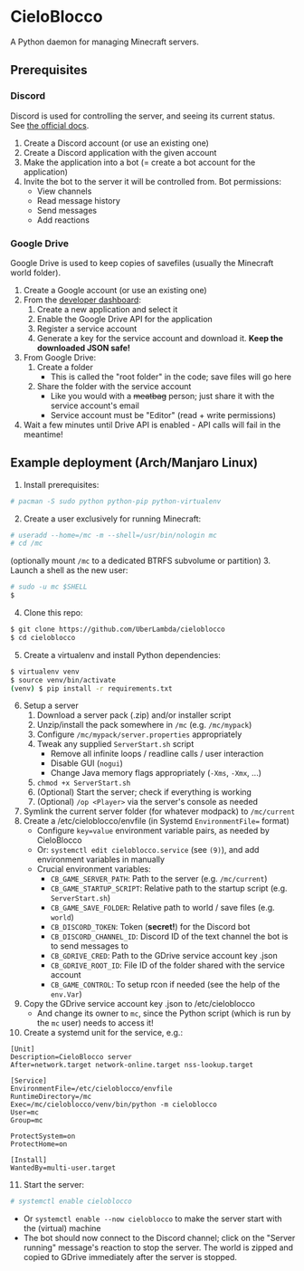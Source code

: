 # CieloBlocco
A Python daemon for managing Minecraft servers.

## Prerequisites
### Discord
Discord is used for controlling the server, and seeing its current status.  
See [the official docs](https://discord.com/developers/docs/intro).

1. Create a Discord account (or use an existing one)
2. Create a Discord application with the given account
3. Make the application into a bot (= create a bot account for the application)
4. Invite the bot to the server it will be controlled from. Bot permissions:
    - View channels
    - Read message history
    - Send messages
    - Add reactions

### Google Drive
Google Drive is used to keep copies of savefiles (usually the Minecraft world folder).

1. Create a Google account (or use an existing one)
2. From the [developer dashboard](https://console.cloud.google.com/home/dashboard):
    1. Create a new application and select it
    2. Enable the Google Drive API for the application
    3. Register a service account
    4. Generate a key for the service account and download it. **Keep the downloaded JSON safe!**
3. From Google Drive:
    1. Create a folder
        - This is called the "root folder" in the code; save files will go here
    2. Share the folder with the service account
        - Like you would with a ~~meatbag~~ person; just share it with the service account's email
        - Service account must be "Editor" (read + write permissions)
4. Wait a few minutes until Drive API is enabled - API calls will fail in the meantime!

## Example deployment (Arch/Manjaro Linux)
1. Install prerequisites:
```bash
# pacman -S sudo python python-pip python-virtualenv
```
2. Create a user exclusively for running Minecraft:
```bash
# useradd --home=/mc -m --shell=/usr/bin/nologin mc
# cd /mc
```
(optionally mount `/mc` to a dedicated BTRFS subvolume or partition)
3. Launch a shell as the new user:
```bash
# sudo -u mc $SHELL
$
```
4. Clone this repo:
```bash
$ git clone https://github.com/UberLambda/cieloblocco
$ cd cieloblocco
```
5. Create a virtualenv and install Python dependencies:
```bash
$ virtualenv venv
$ source venv/bin/activate
(venv) $ pip install -r requirements.txt
```
6. Setup a server
    1. Download a server pack (.zip) and/or installer script
    2. Unzip/install the pack somewhere in `/mc` (e.g. `/mc/mypack`)
    3. Configure `/mc/mypack/server.properties` appropriately
    4. Tweak any supplied `ServerStart.sh` script
        - Remove all infinite loops / readline calls / user interaction
        - Disable GUI (`nogui`)
        - Change Java memory flags appropriately (`-Xms`, `-Xmx`, ...)
    5. `chmod +x ServerStart.sh`
    6. (Optional) Start the server; check if everything is working
    7. (Optional) `/op <Player>` via the server's console as needed
7. Symlink the current server folder (for whatever modpack) to `/mc/current`
8. Create a /etc/cieloblocco/envfile (in Systemd `EnvironmentFile=` format)
    - Configure `key=value` environment variable pairs, as needed by CieloBlocco
    - Or: `systemctl edit cieloblocco.service` (see `(9)`), and add environment variables in manually
    - Crucial environment variables:
        - `CB_GAME_SERVER_PATH`: Path to the server (e.g. `/mc/current`)
        - `CB_GAME_STARTUP_SCRIPT`: Relative path to the startup script (e.g. `ServerStart.sh`)
        - `CB_GAME_SAVE_FOLDER`: Relative path to world / save files (e.g. `world`)
        - `CB_DISCORD_TOKEN`: Token (**secret!**) for the Discord bot
        - `CB_DISCORD_CHANNEL_ID`: Discord ID of the text channel the bot is to send messages to
        - `CB_GDRIVE_CRED`: Path to the GDrive service account key .json
        - `CB_GDRIVE_ROOT_ID`: File ID of the folder shared with the service account
        - `CB_GAME_CONTROL`: To setup rcon if needed (see the help of the `env.Var`)
9. Copy the GDrive service account key .json to /etc/cieloblocco
    - And change its owner to `mc`, since the Python script (which is run by the `mc` user) needs to access it!
10. Create a systemd unit for the service, e.g.:
```properties
[Unit]
Description=CieloBlocco server
After=network.target network-online.target nss-lookup.target

[Service]
EnvironmentFile=/etc/cieloblocco/envfile
RuntimeDirectory=/mc
Exec=/mc/cieloblocco/venv/bin/python -m cieloblocco
User=mc
Group=mc

ProtectSystem=on
ProtectHome=on

[Install]
WantedBy=multi-user.target
```
11. Start the server:
```bash
# systemctl enable cieloblocco
```
- Or `systemctl enable --now cieloblocco` to make the server start with the (virtual) machine
- The bot should now connect to the Discord channel; click on the "Server running" message's reaction to stop the server. The world is zipped and copied to GDrive immediately after the server is stopped.
